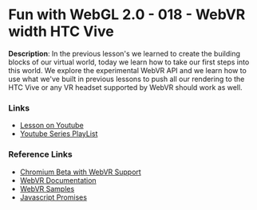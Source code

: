 # Fun with WebGL 2.0 - 018 - WebVR width HTC Vive

**Description**:
In the previous lesson's we learned to create the building blocks of our virtual world, today we learn how to take our first steps into this world. We explore the experimental WebVR API and we learn how to use what we've built in previous lessons to push all our rendering to the HTC Vive or any VR headset supported by WebVR should work as well.

### Links
* [Lesson on Youtube](https://youtu.be/BZIaU3q1DSI)
* [Youtube Series PlayList](https://www.youtube.com/playlist?list=PLMinhigDWz6emRKVkVIEAaePW7vtIkaIF)

### Reference Links
* [Chromium Beta with WebVR Support](https://webvr.rocks/chromium)
* [WebVR Documentation](https://w3c.github.io/webvr/)
* [WebVR Samples](https://webvr.info/samples/)
* [Javascript Promises](http://www.datchley.name/es6-promises/)
